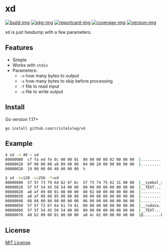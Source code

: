 # xd

[![build-img]][build-url]
[![pkg-img]][pkg-url]
[![reportcard-img]][reportcard-url]
[![coverage-img]][coverage-url]
[![version-img]][version-url]

xd is just hexdump with a few parameters.

## Features

* Simple
* Works with `stdin`
* Parameters:
  * `-n` how many bytes to output 
  * `-s` how many bytes to skip before processing
  * `-f` file to read input
  * `-o` file to write output

## Install

Go version 1.17+

```
go install github.com/cristaloleg/xd
```

## Example

```sh
$ xd -n 40 < xd
00000000  cf fa ed fe 0c 00 00 01  00 00 00 00 02 00 00 00  |................|
00000010  0f 00 00 00 a8 09 00 00  04 00 20 00 00 00 00 00  |.......... .....|
00000020  19 00 00 00 48 00 00 00  % 

$ xd -n=128 -s=256 -f=xd
00000000  5f 5f 73 79 6d 62 6f 6c  5f 73 74 75 62 31 00 00  |__symbol_stub1..|
00000010  5f 5f 54 45 58 54 00 00  00 00 00 00 00 00 00 00  |__TEXT..........|
00000020  a0 af 09 00 01 00 00 00  88 02 00 00 00 00 00 00  |................|
00000030  a0 af 09 00 05 00 00 00  00 00 00 00 00 00 00 00  |................|
00000040  08 04 00 80 00 00 00 00  06 00 00 00 00 00 00 00  |................|
00000050  5f 5f 72 6f 64 61 74 61  00 00 00 00 00 00 00 00  |__rodata........|
00000060  5f 5f 54 45 58 54 00 00  00 00 00 00 00 00 00 00  |__TEXT..........|
00000070  40 b2 09 00 01 00 00 00  a8 4c 02 00 00 00 00 00  |@........L......|
```

## License

[MIT License](LICENSE).

[build-img]: https://github.com/cristaloleg/xd/workflows/build/badge.svg
[build-url]: https://github.com/cristaloleg/xd/actions
[pkg-img]: https://pkg.go.dev/badge/cristaloleg/xd/v5
[pkg-url]: https://pkg.go.dev/github.com/cristaloleg/xd/v5
[reportcard-img]: https://goreportcard.com/badge/cristaloleg/xd
[reportcard-url]: https://goreportcard.com/report/cristaloleg/xd
[coverage-img]: https://codecov.io/gh/cristaloleg/xd/branch/main/graph/badge.svg
[coverage-url]: https://codecov.io/gh/cristaloleg/xd
[version-img]: https://img.shields.io/github/v/release/cristaloleg/xd
[version-url]: https://github.com/cristaloleg/xd/releases
